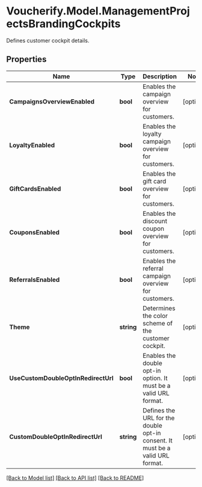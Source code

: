 # Voucherify.Model.ManagementProjectsBrandingCockpits
Defines customer cockpit details.

## Properties

Name | Type | Description | Notes
------------ | ------------- | ------------- | -------------
**CampaignsOverviewEnabled** | **bool** | Enables the campaign overview for customers. | [optional] 
**LoyaltyEnabled** | **bool** | Enables the loyalty campaign overview for customers. | [optional] 
**GiftCardsEnabled** | **bool** | Enables the gift card overview for customers. | [optional] 
**CouponsEnabled** | **bool** | Enables the discount coupon overview for customers. | [optional] 
**ReferralsEnabled** | **bool** | Enables the referral campaign overview for customers. | [optional] 
**Theme** | **string** | Determines the color scheme of the customer cockpit. | [optional] 
**UseCustomDoubleOptInRedirectUrl** | **bool** | Enables the double opt-in option. It must be a valid URL format. | [optional] 
**CustomDoubleOptInRedirectUrl** | **string** | Defines the URL for the double opt-in consent. It must be a valid URL format. | [optional] 

[[Back to Model list]](../../README.md#documentation-for-models) [[Back to API list]](../../README.md#documentation-for-api-endpoints) [[Back to README]](../../README.md)

